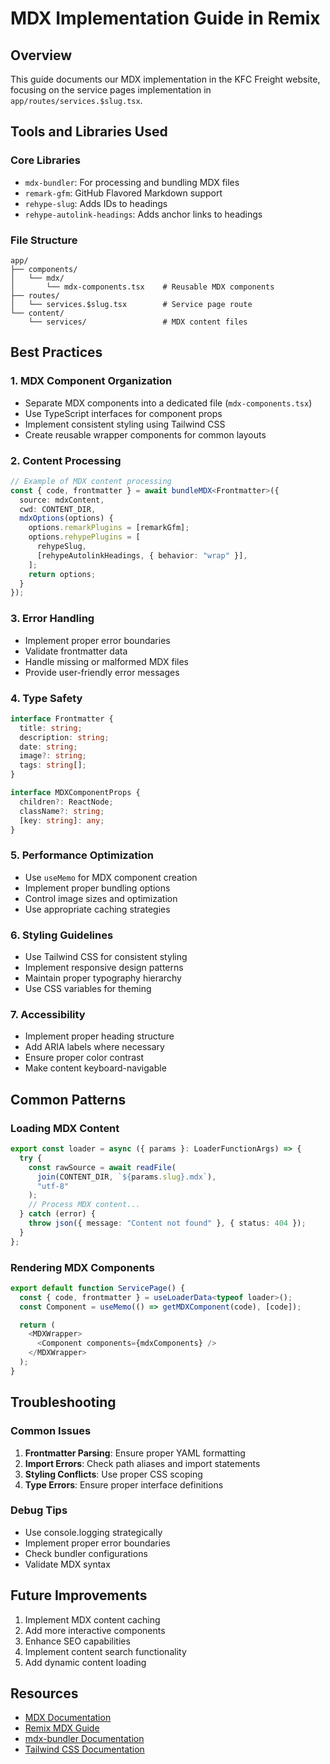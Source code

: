 # MDX Implementation Guide in Remix

## Overview
This guide documents our MDX implementation in the KFC Freight website, focusing on the service pages implementation in `app/routes/services.$slug.tsx`.

## Tools and Libraries Used

### Core Libraries
- `mdx-bundler`: For processing and bundling MDX files
- `remark-gfm`: GitHub Flavored Markdown support
- `rehype-slug`: Adds IDs to headings
- `rehype-autolink-headings`: Adds anchor links to headings

### File Structure
```
app/
├── components/
│   └── mdx/
│       └── mdx-components.tsx    # Reusable MDX components
├── routes/
│   └── services.$slug.tsx        # Service page route
└── content/
    └── services/                 # MDX content files
```

## Best Practices

### 1. MDX Component Organization
- Separate MDX components into a dedicated file (`mdx-components.tsx`)
- Use TypeScript interfaces for component props
- Implement consistent styling using Tailwind CSS
- Create reusable wrapper components for common layouts

### 2. Content Processing
```typescript
// Example of MDX content processing
const { code, frontmatter } = await bundleMDX<Frontmatter>({
  source: mdxContent,
  cwd: CONTENT_DIR,
  mdxOptions(options) {
    options.remarkPlugins = [remarkGfm];
    options.rehypePlugins = [
      rehypeSlug,
      [rehypeAutolinkHeadings, { behavior: "wrap" }],
    ];
    return options;
  }
});
```

### 3. Error Handling
- Implement proper error boundaries
- Validate frontmatter data
- Handle missing or malformed MDX files
- Provide user-friendly error messages

### 4. Type Safety
```typescript
interface Frontmatter {
  title: string;
  description: string;
  date: string;
  image?: string;
  tags: string[];
}

interface MDXComponentProps {
  children?: ReactNode;
  className?: string;
  [key: string]: any;
}
```

### 5. Performance Optimization
- Use `useMemo` for MDX component creation
- Implement proper bundling options
- Control image sizes and optimization
- Use appropriate caching strategies

### 6. Styling Guidelines
- Use Tailwind CSS for consistent styling
- Implement responsive design patterns
- Maintain proper typography hierarchy
- Use CSS variables for theming

### 7. Accessibility
- Implement proper heading structure
- Add ARIA labels where necessary
- Ensure proper color contrast
- Make content keyboard-navigable

## Common Patterns

### Loading MDX Content
```typescript
export const loader = async ({ params }: LoaderFunctionArgs) => {
  try {
    const rawSource = await readFile(
      join(CONTENT_DIR, `${params.slug}.mdx`),
      "utf-8"
    );
    // Process MDX content...
  } catch (error) {
    throw json({ message: "Content not found" }, { status: 404 });
  }
};
```

### Rendering MDX Components
```typescript
export default function ServicePage() {
  const { code, frontmatter } = useLoaderData<typeof loader>();
  const Component = useMemo(() => getMDXComponent(code), [code]);

  return (
    <MDXWrapper>
      <Component components={mdxComponents} />
    </MDXWrapper>
  );
}
```

## Troubleshooting

### Common Issues
1. **Frontmatter Parsing**: Ensure proper YAML formatting
2. **Import Errors**: Check path aliases and import statements
3. **Styling Conflicts**: Use proper CSS scoping
4. **Type Errors**: Ensure proper interface definitions

### Debug Tips
- Use console.logging strategically
- Implement proper error boundaries
- Check bundler configurations
- Validate MDX syntax

## Future Improvements
1. Implement MDX content caching
2. Add more interactive components
3. Enhance SEO capabilities
4. Implement content search functionality
5. Add dynamic content loading

## Resources
- [MDX Documentation](https://mdxjs.com/)
- [Remix MDX Guide](https://remix.run/docs/en/main/guides/mdx)
- [mdx-bundler Documentation](https://github.com/kentcdodds/mdx-bundler)
- [Tailwind CSS Documentation](https://tailwindcss.com/docs)
